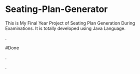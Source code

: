 # Seating-Plan-Generator

This is My Final Year Project of Seating Plan Generation During Examinations. It is totally developed using Java Language.







































































































































































































.





















































#Done










































































































.




































































































































































































































































































































































































































































































.







































